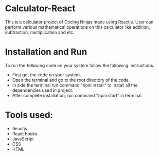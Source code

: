 # Calculator-React
This is a calculator project of Coding Ninjas made using Reactjs. User can perform various mathematical operations on this calculator like addition, subtraction, multiplication and etc.



# Installation and Run
To run the following code on your system follow the following instructions.
- First get the code on your system.
- Open the terminal and go to the root directory of the code.
- In side the terminal run command "npm install" to install all the dependencies used in project.
- After complete installation, run command "npm start" in terminal.


# Tools used:
- Reactjs
- React hooks
- JavaScript
- CSS
- HTML

 
